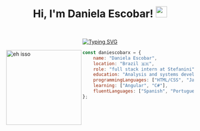 <h1 align="center">
Hi, I'm Daniela Escobar!
  <img src="https://media.giphy.com/media/hvRJCLFzcasrR4ia7z/giphy.gif" width="30"></h1>
<br/>

<p align="center">
  <a href="https://git.io/typing-svg"><img src="https://readme-typing-svg.demolab.com?font=Poppins&weight=500&duration=4000&pause=100&color=8900F7&background=FF000000&center=true&random=false&width=435&lines=Analysis+and+Systems+Development;Full+Stack+Developer;Always+learning+new+things" alt="Typing SVG" /></a>
</p>

<img align="left" src="https://github.com/daniescobarx/daniescobarx/blob/main/gifreadme.gif" alt="eh isso" width="202" />

```javascript
const daniescobarx = {
    name: "Daniela Escobar",
    location: "Brazil 🇧🇷",
    role: "full stack intern at Stefanini",
    education: "Analysis and systems development @ SPTECH 🎓",
    programmingLanguages: ["HTML/CSS", "JavaScript", "Java"],
    learning: ["Angular", "C#"],
    fluentLanguages: ["Spanish", "Portuguese"]
};
```

